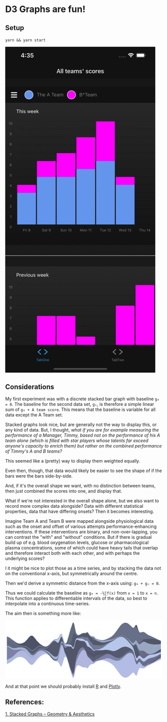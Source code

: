 # D3 Graphs are fun!

## Setup

`yarn && yarn start`

<img src="./assets/simulator.png" width="480">

## Considerations

My first experiment was with a discrete stacked bar graph with baseline `g₀ = 0`. The baseline for the second data set, `g₁`, is therefore a simple linear sum of `g₀ + A team score`. This means that the baseline is variable for all data except the A Team set.

Stacked graphs look nice, but are generally not the way to display this, or any kind of data. But, I thought, _what if you are for example measuring the performance of a Manager, Timmy, based not on the performance of his A team alone (which is filled with star players whose talents far exceed anyone's capacity to enrich them) but rather on the combined performance of Timmy's A and B teams?_

This seemed like a (pretty) way to display them weighted equally.

Even then, though, that data would likely be easier to see the shape of if the bars were the bars side-by-side.

And, if it's the overall shape we want, with no distinction between teams, then just combined the scores into one, and display that.

What if we're not interested in the overall shape alone, but we also want to record more complex data alongside? Data with different statistical properties, data that have differing onsets? Then it becomes interesting.

Imagine Team A and Team B were mapped alongside physiological data such as the onset and offset of various attempts performance-enhancing interventions. If these interventions are binary, and non-over-lapping, you can contrast the "with" and "without" conditions. But if there is gradual build up of e.g. blood oxygenation levels, glucose or pharmacological plasma concentrations, some of which could have heavy tails that overlap and therefore interact both with each other, and with perhaps the underlying scores?

I it might be nice to plot those as a time series, and by stacking the data not on the conventional x-axis, but symmetrically around the centre.

Then we'd derive a symmetric distance from the x-axis using: `g₀ + gₙ = 0`.

Thus we could calculate the baseline as `g₀ = -½∑f(x)` from `x = 1` to `x = n`. This function applies to differentiable intervals of the data, so best to interpolate into a continuous time-series.

The aim then is something more like:

![ThemeRiver time series](./assets/continuous-theme-river-time-series.png)

And at that point we should probably install [R](https://cran.r-project.org/web/packages/TSstudio/vignettes/Plotting_Time_Series.html) and [Plotly](https://plotly.com/).

## References:

[1. Stacked Graphs – Geometry & Aesthetics](http://leebyron.com/streamgraph/stackedgraphs_byron_wattenberg.pdf)
